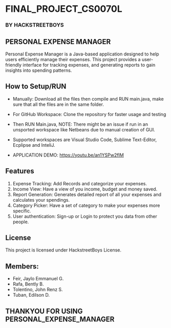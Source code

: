 # FINAL_PROJECT_CS0070L
### BY HACKSTREETBOYS

## PERSONAL EXPENSE MANAGER
Personal Expense Manager is a Java-based application designed to help users efficiently manage their expenses. This project provides a user-friendly interface for tracking expenses, and generating reports to gain insights into spending patterns.

## How to Setup/RUN

* Manually: Download all the files then compile and RUN main.java, make sure that all the files are in the same folder.
  
* For GitHub Workspace: Clone the repository for faster usage and testing
* Then RUN Main.java, NOTE: There might be an issue if run in an unsported workspace like Netbeans due to manual creation of GUI.
* Supported workspaces are Visual Studio Code, Sublime Text-Editor, Ecplipse and InteliJ.
* APPLICATION DEMO: https://youtu.be/an1YSPw2fIM

## Features

1. Expense Tracking: Add Records and categorize your expenses.
2. Income View: Have a view of you income, budget and money saved.
3. Report Generation: Generates detailed report of all your expenses and calculates your spendings.
4. Category Picker: Have a set of category to make your expenses more specific.
5. User authentication: Sign-up or Login to protect you data from other people.

## License
This project is licensed under HackstreetBoys License.

## Members:
* Feir, Jaylo Emmanuel G.
* Rafa, Bently B.
* Tolentino, John Renz S.
* Tuban, Edilson D.

## THANKYOU FOR USING PERSONAL_EXPENSE_MANAGER
